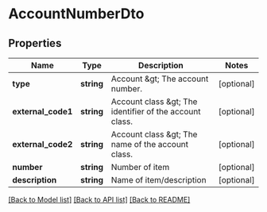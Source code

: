 # AccountNumberDto

## Properties
Name | Type | Description | Notes
------------ | ------------- | ------------- | -------------
**type** | **string** | Account &amp;gt; The account number. | [optional] 
**external_code1** | **string** | Account class &amp;gt; The identifier of the account class. | [optional] 
**external_code2** | **string** | Account class &amp;gt; The name of the account class. | [optional] 
**number** | **string** | Number of item | [optional] 
**description** | **string** | Name of item/description | [optional] 

[[Back to Model list]](../README.md#documentation-for-models) [[Back to API list]](../README.md#documentation-for-api-endpoints) [[Back to README]](../README.md)



